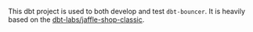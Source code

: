 This dbt project is used to both develop and test `dbt-bouncer`. It is heavily based on the [dbt-labs/jaffle-shop-classic](https://github.com/dbt-labs/jaffle-shop-classic).
